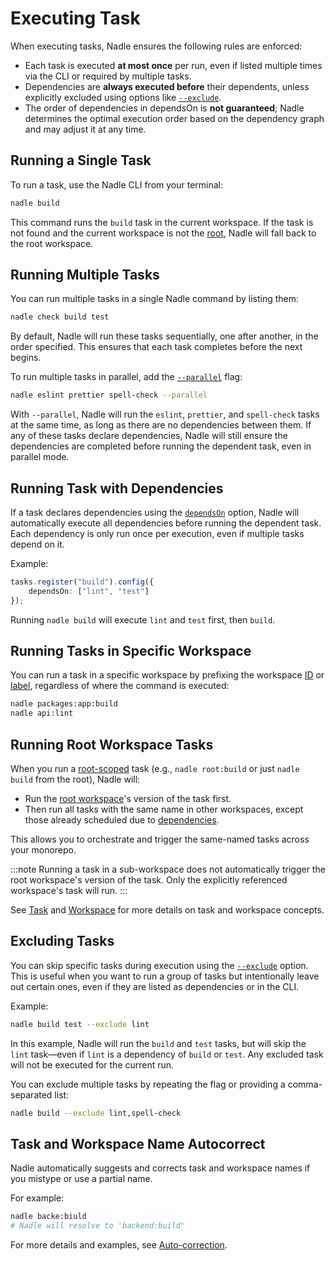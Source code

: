 # Executing Task

When executing tasks, Nadle ensures the following rules are enforced:

- Each task is executed **at most once** per run, even if listed multiple times via the CLI or required by multiple tasks.
- Dependencies are **always executed before** their dependents, unless explicitly excluded using options like [`--exclude`](../config-reference.md#--exclude).
- The order of dependencies in dependsOn is **not guaranteed**; Nadle determines the optimal execution order based on the dependency graph and may adjust it at any time.

## Running a Single Task

To run a task, use the Nadle CLI from your terminal:

```sh
nadle build
```

This command runs the `build` task in the current workspace.
If the task is not found and the current workspace is not the [root](../concepts/workspace.md#root-workspace), Nadle will fall back to the root workspace.

## Running Multiple Tasks

You can run multiple tasks in a single Nadle command by listing them:

```sh
nadle check build test
```

By default, Nadle will run these tasks sequentially, one after another, in the order specified. This ensures that each task completes before the next begins.

To run multiple tasks in parallel, add the [`--parallel`](../config-reference.md#parallel) flag:

```sh
nadle eslint prettier spell-check --parallel
```

With `--parallel`, Nadle will run the `eslint`, `prettier`, and `spell-check` tasks at the same time,
as long as there are no dependencies between them. If any of these tasks declare dependencies,
Nadle will still ensure the dependencies are completed before running the dependent task, even in parallel mode.

## Running Task with Dependencies

If a task declares dependencies using the [`dependsOn`](./configuring-task.md#dependson) option,
Nadle will automatically execute all dependencies before running the dependent task.
Each dependency is only run once per execution, even if multiple tasks depend on it.

Example:

```ts
tasks.register("build").config({
	dependsOn: ["lint", "test"]
});
```

Running `nadle build` will execute `lint` and `test` first, then `build`.

## Running Tasks in Specific Workspace

You can run a task in a specific workspace by prefixing the workspace [ID](../concepts/workspace.md#identifier)
or [label](../concepts/workspace.md#labels-and-aliases), regardless of where the command is executed:

```sh
nadle packages:app:build
nadle api:lint
```

## Running Root Workspace Tasks

When you run a [root-scoped](../concepts/task.md#scope) task (e.g., `nadle root:build` or just `nadle build` from the root), Nadle will:

- Run the [root workspace](../concepts/workspace.md#root-workspace)'s version of the task first.
- Then run all tasks with the same name in other workspaces, except those already scheduled due to [dependencies](../concepts/task.md#dependency-and-dependent).

This allows you to orchestrate and trigger the same-named tasks across your monorepo.

:::note
Running a task in a sub-workspace does not automatically trigger the root workspace's version of the task. Only the explicitly referenced workspace's task will run.
:::

See [Task](../concepts/task.md) and [Workspace](../concepts/workspace.md) for more details on task and workspace concepts.

## Excluding Tasks

You can skip specific tasks during execution using the [`--exclude`](../config-reference.md#--exclude) option.
This is useful when you want to run a group of tasks but intentionally leave out certain ones, even if they are listed as dependencies or in the CLI.

Example:

```sh
nadle build test --exclude lint
```

In this example, Nadle will run the `build` and `test` tasks, but will skip the `lint` task—even if `lint` is a dependency of `build` or `test`. Any excluded task will not be executed for the current run.

You can exclude multiple tasks by repeating the flag or providing a comma-separated list:

```sh
nadle build --exclude lint,spell-check
```

## Task and Workspace Name Autocorrect

Nadle automatically suggests and corrects task and workspace names if you mistype or use a partial name.

For example:

```sh
nadle backe:biuld
# Nadle will resolve to 'backend:build'
```

For more details and examples, see [Auto-correction](../getting-started/features/auto-correction.md).
